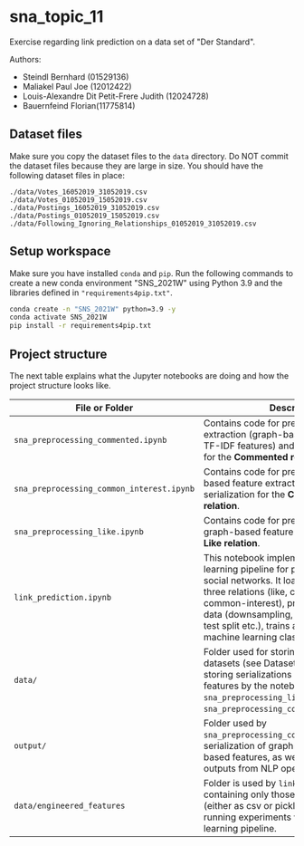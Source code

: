 # sna_topic_11

Exercise regarding link prediction on a data set of "Der Standard".

Authors:
* Steindl Bernhard (01529136)
* Maliakel Paul Joe (12012422)
* Louis-Alexandre Dit Petit-Frere Judith (12024728)
* Bauernfeind Florian(11775814)

## Dataset files

Make sure you copy the dataset files to the `data` directory.
Do NOT commit the dataset files because they are large in size.
You should have the following dataset files in place:

```
./data/Votes_16052019_31052019.csv
./data/Votes_01052019_15052019.csv
./data/Postings_16052019_31052019.csv
./data/Postings_01052019_15052019.csv
./data/Following_Ignoring_Relationships_01052019_31052019.csv
```

## Setup workspace

Make sure you have installed `conda` and `pip`.
Run the following commands to create a new conda environment "SNS_2021W" using Python 3.9 and the libraries defined in `"requirements4pip.txt"`.

```bash
conda create -n "SNS_2021W" python=3.9 -y
conda activate SNS_2021W
pip install -r requirements4pip.txt
```

## Project structure

The next table explains what the Jupyter notebooks are doing and how the project structure looks like.

| File or Folder | Description |
|--------------|-----------|
| `sna_preprocessing_commented.ipynb` | Contains code for pre-processing, feature extraction (graph-based and node-based TF-IDF features) and result serialization for the **Commented relation**. |
| `sna_preprocessing_common_interest.ipynb` | Contains code for pre-processing, graph-based feature extraction and result serialization for the **Common-Interest relation**. |
| `sna_preprocessing_like.ipynb` | Contains code for pre-processing and graph-based feature extraction for the **Like relation**. |
| `link_prediction.ipynb` | This notebook implements the machine learning pipeline for predicting links in our social networks. It loads features of the three relations (like, commented and common-interest), pre-processes the data (downsampling, resampling, train-test split etc.), trains and evaluates using machine learning classifiers. |
| `data/` | Folder used for storing *derStandard* datasets (see Dataset files). Also used for storing serializations of graph-based features by the notebooks `sna_preprocessing_like.ipynb` and `sna_preprocessing_common_interest.ipynb`. |
| `output/` | Folder used by `sna_preprocessing_commented.ipynb` for serialization of graph-based and node-based features, as well as intermediate outputs from NLP operations. |
| `data/engineered_features` | Folder is used by `link_prediction.ipynb` containing only those feature serializations (either as csv or pickle files) necessary for running experiments with our machine learning pipeline. |
